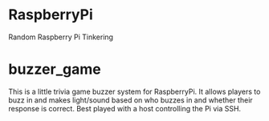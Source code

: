 # RaspberryPi
Random Raspberry Pi Tinkering

# buzzer_game
This is a little trivia game buzzer system for RaspberryPi. It allows players to buzz in and makes light/sound based on who buzzes in and whether their response is correct. Best played with a host controlling the Pi via SSH.
